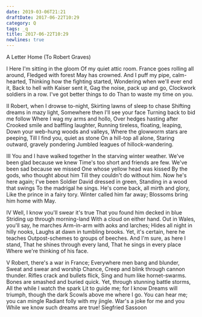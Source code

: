 ```yaml
---
date: 2019-03-06T21:21
draftDate: 2017-06-22T10:29
category: Q
tags: _q
title: 2017-06-22T10:29
newlines: true
---
```


A Letter Home
(To Robert Graves)

I
Here I'm sitting in the gloom
Of my quiet attic room.
France goes rolling all around,
Fledged with forest May has crowned.
And I puff my pipe, calm-hearted,
Thinking how the fighting started,
Wondering when we'll ever end it,
Back to hell with Kaiser sent it,
Gag the noise, pack up and go,
Clockwork soldiers in a row.
I've got better things to do
Than to waste my time on you.

II
Robert, when I drowse to-night,
Skirting lawns of sleep to chase
Shifting dreams in mazy light,
Somewhere then I'll see your face
Turning back to bid me follow
Where I wag my arms and hollo,
Over hedges hasting after
Crooked smile and baffling laughter,
Running tireless, floating, leaping,
Down your web-hung woods and valleys,
Where the glowworm stars are peeping,
Till I find you, quiet as stone
On a hill-top all alone,
Staring outward, gravely pondering
Jumbled leagues of hillock-wandering.

III
You and I have walked together
In the starving winter weather.
We've been glad because we knew
Time's too short and friends are few.
We've been sad because we missed
One whose yellow head was kissed
By the gods, who thought about him
Till they couldn't do without him.
Now he's here again; I've been
Soldier David dressed in green,
Standing in a wood that swings
To the madrigal he sings.
He's come back, all mirth and glory,
Like the prince in a fairy tory.
Winter called him far away;
Blossoms bring him home with May.

IV
Well, I know you'll swear it's true
That you found him decked in blue
Striding up through morning-land
With a cloud on either hand.
Out in Wales, you'll say, he marches
Arm-in-arm with aoks and larches;
Hides all night in hilly nooks,
Laughs at dawn in tumbling brooks.
Yet, it's certain, here he teaches
Outpost-schemes to groups of beeches.
And I'm sure, as here I stand,
That he shines through every land,
That he sings in every place
Where we're thinking of his face.

V
Robert, there's a war in France;
Everywhere men bang and blunder,
Sweat and swear and worship Chance,
Creep and blink through cannon thunder.
Rifles crack and bullets flick,
Sing and hum like hornet-swarms.
Bones are smashed and buried quick.
Yet, through stunning battle storms,
All the while I watch the spark
Lit to guide me; for I know
Dreams will triumph, though the dark
Scowls above me where I go.
You can hear me; you can mingle
Radiant folly with my jingle.
War's a joke for me and you
While we know such dreams are true!
Siegfried Sassoon
